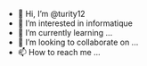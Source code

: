 - 👋 Hi, I’m @turity12
- 👀 I’m interested in informatique 
- 🌱 I’m currently learning ...
- 💞️ I’m looking to collaborate on ...
- 📫 How to reach me ...

<!---
turity12/turity12 is a ✨ special ✨ repository because its `README.md` (this file) appears on your GitHub profile.
You can click the Preview link to take a look at your changes.
--->
